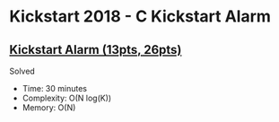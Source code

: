 # Kickstart 2018 - C Kickstart Alarm

## [Kickstart Alarm (13pts, 26pts)](https://codingcompetitions.withgoogle.com/kickstart/round/0000000000050ee0/0000000000051133)

Solved

* Time: 30 minutes
* Complexity: O(N log(K))
* Memory: O(N)
